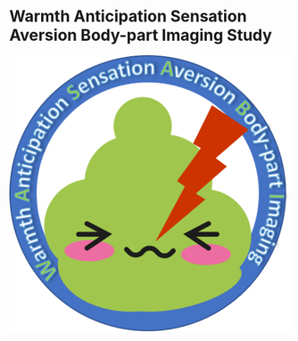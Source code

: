 
# Warmth Anticipation Sensation Aversion Body-part Imaging Study 

![Wasabi logo](https://github.com/canlab/WASABI_public/blob/gh-pages/images/logo.png?raw=true)
